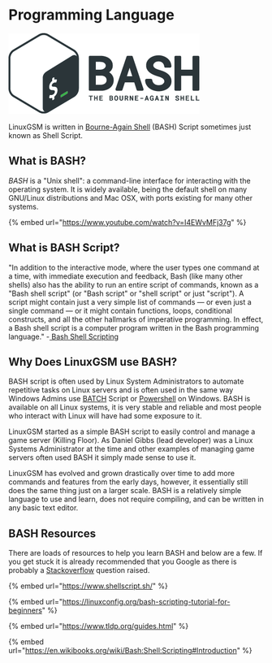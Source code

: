 # Programming Language

![](.gitbook/assets/68747470733a2f2f63646e2e7261776769742e636f6d2f6f64622f6f6666696369616c2d626173682d6c6f676f2f6d617374.png)

LinuxGSM is written in [Bourne-Again Shell](https://en.wikipedia.org/wiki/Bash\_\(Unix\_shell\)) (BASH) Script sometimes just known as Shell Script.

## What is BASH?

_BASH_ is a "Unix shell": a command-line interface for interacting with the operating system. It is widely available, being the default shell on many GNU/Linux distributions and Mac OSX, with ports existing for many other systems.

{% embed url="https://www.youtube.com/watch?v=I4EWvMFj37g" %}

## What is BASH Script?

"In addition to the interactive mode, where the user types one command at a time, with immediate execution and feedback, Bash (like many other shells) also has the ability to run an entire script of commands, known as a "Bash shell script" (or "Bash script" or "shell script" or just "script"). A script might contain just a very simple list of commands — or even just a single command — or it might contain functions, loops, conditional constructs, and all the other hallmarks of imperative programming. In effect, a Bash shell script is a computer program written in the Bash programming language." -[ Bash Shell Scripting](https://en.wikibooks.org/wiki/Bash\_Shell\_Scripting#What\_is\_Bash?)

## Why Does LinuxGSM use BASH?

BASH script is often used by Linux System Administrators to automate repetitive tasks on Linux servers and is often used in the same way Windows Admins use [BATCH](https://en.wikipedia.org/wiki/Batch\_file) Script or [Powershell](https://learn.microsoft.com/en-us/powershell/scripting/overview?view=powershell-7.3) on Windows. BASH is available on all Linux systems, it is very stable and reliable and most people who interact with Linux will have had some exposure to it.

LinuxGSM started as a simple BASH script to easily control and manage a game server (Killing Floor). As Daniel Gibbs (lead developer) was a Linux Systems Administrator at the time and other examples of managing game servers often used BASH it simply made sense to use it.

LinuxGSM has evolved and grown drastically over time to add more commands and features from the early days, however, it essentially still does the same thing just on a larger scale. BASH is a relatively simple language to use and learn, does not require compiling, and can be written in any basic text editor.

## BASH Resources

There are loads of resources to help you learn BASH and below are a few. If you get stuck it is already recommended that you Google as there is probably a [Stackoverflow](https://stackoverflow.com/) question raised.

{% embed url="https://www.shellscript.sh/" %}

{% embed url="https://linuxconfig.org/bash-scripting-tutorial-for-beginners" %}

{% embed url="https://www.tldp.org/guides.html" %}

{% embed url="https://en.wikibooks.org/wiki/Bash:Shell:Scripting#Introduction" %}

